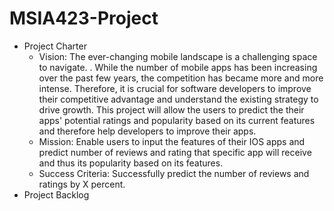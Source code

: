 # MSIA423-Project

 - Project Charter
	 - Vision: The ever-changing mobile landscape is a challenging space to navigate. . While the number of mobile apps has been increasing over the past few years, the competition has became more and more intense. Therefore, it is crucial for software developers to improve their competitive advantage and understand the existing strategy to drive growth. This project will allow the users to predict the their apps' potential ratings and popularity based on its current features and therefore help developers to improve their apps.
	 - Mission: Enable users to input the features of their IOS apps and predict number of reviews and rating that specific app will receive and thus its popularity based on its features. 
	 - Success Criteria: Successfully predict the number of reviews and ratings by X percent. 
 - Project Backlog

<!--stackedit_data:
eyJoaXN0b3J5IjpbLTg2Njg1MzQ5NywxOTk0MTIwMDAsOTc4MD
k2NDgyXX0=
-->